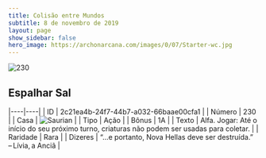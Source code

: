 ```yaml
---
title: Colisão entre Mundos
subtitle: 8 de novembro de 2019
layout: page
show_sidebar: false
hero_image: https://archonarcana.com/images/0/07/Starter-wc.jpg
---
```


![230](https://cdn.keyforgegame.com/media/card_front/pt/452_230_5FVXX7JHH6MH_pt.png)

## Espalhar Sal

|----|----|
| ID | 2c21ea4b-24f7-44b7-a032-66baae00cfa1 |
| Número | 230 |
| Casa | ![Saurian](https://archonarcana.com/images/thumb/9/9e/Saurian_P.png/22px-Saurian_P.png "Sauro") |
| Tipo | Ação |
| Bônus | 1A |
| Texto | Alfa.  Jogar: Até o início do seu próximo turno, criaturas não podem ser usadas para coletar. |
| Raridade | Rara |
| Dizeres | “…e portanto, Nova Hellas deve ser destruída.” – Lívia, a Anciã |